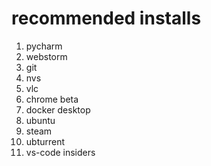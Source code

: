 # recommended installs

 1. pycharm
 2. webstorm
 3. git
 4. nvs
 5. vlc
 6. chrome beta
 7. docker desktop
 8. ubuntu
 9. steam
 10. ubturrent
 11. vs-code insiders
 
